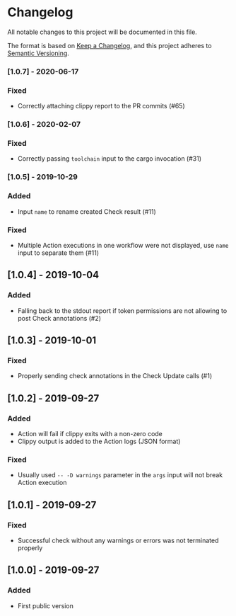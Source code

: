 # Changelog
All notable changes to this project will be documented in this file.

The format is based on [Keep a Changelog](https://keepachangelog.com/en/1.0.0/),
and this project adheres to [Semantic Versioning](https://semver.org/spec/v2.0.0.html).

### [1.0.7] - 2020-06-17

### Fixed

- Correctly attaching clippy report to the PR commits (#65)

### [1.0.6] - 2020-02-07

### Fixed

- Correctly passing `toolchain` input to the cargo invocation (#31)

### [1.0.5] - 2019-10-29

### Added

- Input `name` to rename created Check result (#11)

### Fixed

- Multiple Action executions in one workflow were not displayed,
    use `name` input to separate them (#11)

## [1.0.4] - 2019-10-04

### Added

- Falling back to the stdout report if token permissions are not allowing to post Check annotations (#2)

## [1.0.3] - 2019-10-01

### Fixed

- Properly sending check annotations in the Check Update calls (#1)

## [1.0.2] - 2019-09-27

### Added

- Action will fail if clippy exits with a non-zero code
- Clippy output is added to the Action logs (JSON format)

### Fixed

- Usually used `-- -D warnings` parameter in the `args` input will not break Action execution

## [1.0.1] - 2019-09-27

### Fixed

- Successful check without any warnings or errors was not terminated properly

## [1.0.0] - 2019-09-27

### Added

- First public version
